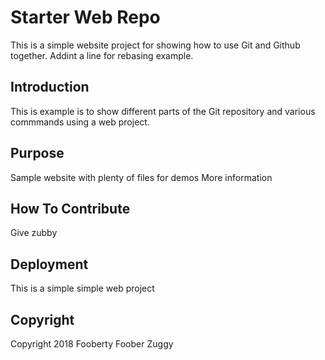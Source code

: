 # Starter Web Repo

This is a simple website project for showing how to use Git and Github together. Addint a line for rebasing example.

## Introduction

This is example is to show different parts of the Git repository and various commmands using a web project.

## Purpose

Sample website with plenty of files for demos
More information

## How To Contribute

Give zubby

## Deployment

This is a simple simple web project

## Copyright

Copyright 2018 Fooberty Foober Zuggy